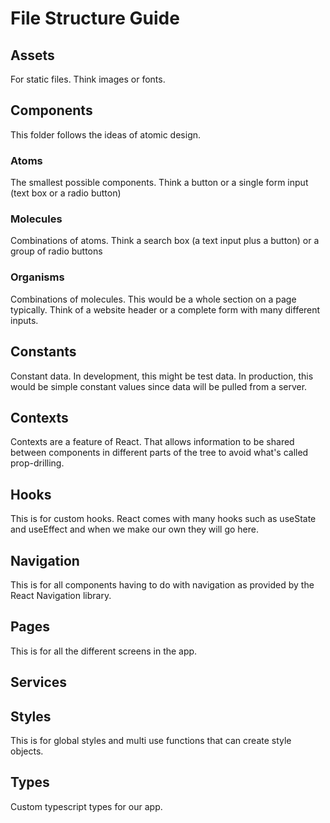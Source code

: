 # File Structure Guide

## Assets

For static files. Think images or fonts.

## Components

This folder follows the ideas of atomic design.

### Atoms
The smallest possible components. Think a button or a single form input (text box or a radio button)

### Molecules
Combinations of atoms. Think a search box (a text input plus a button) or a group of radio buttons

### Organisms
Combinations of molecules. This would be a whole section on a page typically. Think of a website header or a complete form with many different inputs.

## Constants

Constant data. In development, this might be test data. In production, this would be simple constant values since data will be pulled from a server.

## Contexts
Contexts are a feature of React. That allows information to be shared between components in different parts of the tree to avoid what's called prop-drilling.

## Hooks
This is for custom hooks. React comes with many hooks such as useState and useEffect and when we make our own they will go here.

## Navigation
This is for all components having to do with navigation as provided by the React Navigation library.

## Pages
This is for all the different screens in the app.

## Services

## Styles
This is for global styles and multi use functions that can create style objects.

## Types
Custom typescript types for our app.